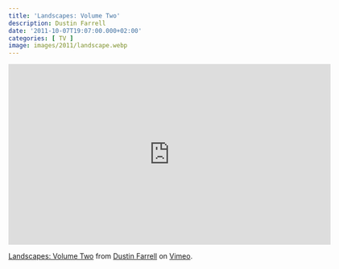 ```yaml
---
title: 'Landscapes: Volume Two'
description: Dustin Farrell
date: '2011-10-07T19:07:00.000+02:00'
categories: [ TV ]
image: images/2011/landscape.webp
---
```


<iframe src="https://player.vimeo.com/video/29950141?h=c500e2b126&byline=0&portrait=0" width="640" height="360" frameborder="0" allow="autoplay; fullscreen; picture-in-picture" allowfullscreen></iframe>
<p><a href="https://vimeo.com/29950141">Landscapes: Volume Two</a> from <a href="https://vimeo.com/dustinfarrell">Dustin Farrell</a> on <a href="https://vimeo.com">Vimeo</a>.</p>

